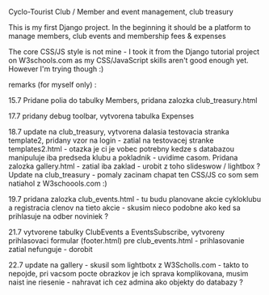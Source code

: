 Cyclo-Tourist Club / Member and event management, club treasury

This is my first Django project. In the beginning it should be a platform to manage members, club events and membership fees & expenses

The core CSS/JS style is not mine - I took it from the Django tutorial project on W3schools.com as my CSS/JavaScript skills aren't good enough yet. However I'm trying though :)

remarks (for myself only) :

15.7 Pridane polia do tabulky Members, pridana zalozka club_treasury.html

17.7 pridany debug toolbar, vytvorena tabulka Expenses 

18.7 update na club_treasury, vytvorena dalasia testovacia stranka template2,  pridany vzor na login - zatial na testovacej stranke templates2.html - otazka je ci je vobec potrebny kedze s databazou manipuluje iba predseda klubu a pokladnik - uvidime casom.
Pridana zalozka gallery.html - zatial iba zaklad - urobit z toho slideswow / lightbox ?
Update na club_treasury  - pomaly zacinam chapat ten CSS/JS co som sem natiahol z W3schoools.com :)

19.7 pridana zalozka club_events.html  - tu budu planovane akcie cykloklubu a registracia clenov na tieto akcie - skusim nieco podobne ako ked sa prihlasuje na odber noviniek ?

21.7 vytvorene tabulky ClubEvents a EventsSubscribe, vytvoreny prihlasovaci formular (footer.html) pre club_events.html - prihlasovanie zatial nefunguje - dorobit

22.7 update na gallery - skusil som lightbotx z W3Scholls.com  - takto to nepojde, pri vacsom pocte obrazkov je ich sprava komplikovana, musim naist ine riesenie - nahravat ich cez admina ako objekty do databazy ?




































